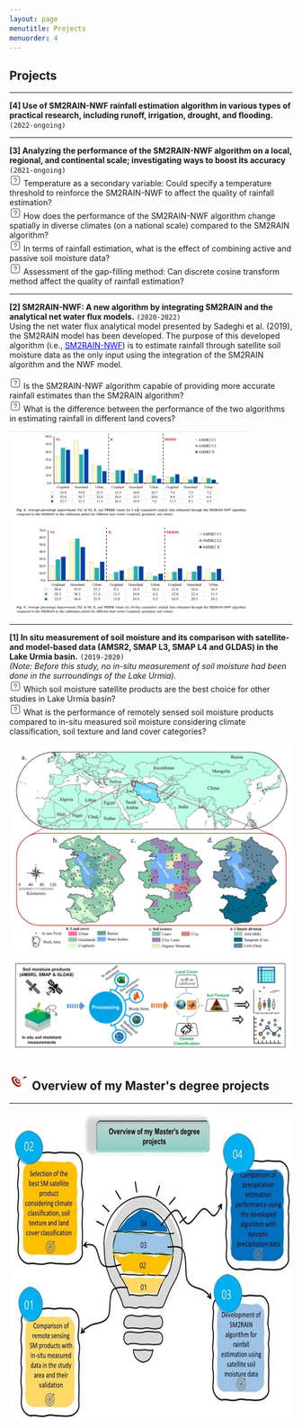 ```yaml
---
layout: page
menutitle: Projects
menuorder: 4
---
```


 ## Projects

_________________________________________________________________________________________________________________________________________________________________________

__[4] Use of SM2RAIN-NWF rainfall estimation algorithm in various types of practical research, including runoff, irrigation, drought, and flooding.__ `(2022-ongoing)`
<br/> 

_________________________________________________________________________________________________________________________________________________________________________

__[3] Analyzing the performance of the SM2RAIN-NWF algorithm on a local, regional, and continental scale; investigating ways to boost its accuracy__ `(2021-ongoing)`
<br/> <img width="21" height="21" alt="question" src="/assets//question.png"> Temperature as a secondary variable: Could specify a temperature threshold to reinforce the SM2RAIN-NWF to affect the quality of rainfall estimation? 
<br/> <img width="21" height="21" alt="question" src="/assets//question.png"> How does the performance of the SM2RAIN-NWF algorithm change spatially in diverse climates (on a national scale) compared to the SM2RAIN algorithm? 
<br/> <img width="21" height="21" alt="question" src="/assets//question.png"> In terms of rainfall estimation, what is the effect of combining active and passive soil moisture data?
<br/> <img width="21" height="21" alt="question" src="/assets//question.png"> Assessment of the gap-filling method: Can discrete cosine transform method affect the quality of rainfall estimation?

_______________________________________________________________________________________________________________________________________________________________________
__[2] SM2RAIN-NWF: A new algorithm by integrating SM2RAIN and the analytical net water flux models.__ `(2020-2022)`
<br/> Using the net water flux analytical model presented by Sadeghi et al. (2019), the SM2RAIN model has been developed. The purpose of this developed algorithm (i.e., <a href="https://www.sciencedirect.com/science/article/abs/pii/S0022169422004437" style="color: blue;">SM2RAIN-NWF</a>) is to estimate rainfall through satellite soil moisture data as the only input using the integration of the SM2RAIN algorithm and the NWF model.

 <img width="21" height="21" alt="question" src="/assets//question.png"> Is the SM2RAIN-NWF algorithm capable of providing more accurate rainfall estimates than the SM2RAIN algorithm? <br/> <img width="21" height="21" alt="question" src="/assets//question.png"> What is the difference between the performance of the two algorithms in estimating rainfall in different land covers?
 
<img width="430" alt="pr2" src="/assets//pr2.png">

-------------------------------------------------------------------------------------------------------------------------------------------------------------------------
__[1] In situ measurement of soil moisture and its comparison with satellite- and model-based data (AMSR2, SMAP L3, SMAP L4 and GLDAS) in the Lake Urmia basin.__ `(2019-2020)`
<br/> *(Note: Before this study, no in-situ measurement of soil moisture had been done in the surroundings of the Lake Urmia).* <br/> <img width="21" height="21" alt="question" src="/assets//question.png"> Which soil moisture satellite products are the best choice for other studies in Lake Urmia basin? <br/> <img width="21" height="21" alt="question" src="/assets//question.png"> What is the performance of remotely sensed soil moisture products compared to in-situ measured soil moisture considering climate classification, soil texture and land cover categories?

<img width="550" alt="project01" src="/assets//project01.jpg">  <img width="520" src="/assets//workflow11.jpg" alt="workflow11"> 

## <img width="35" height="30" alt="Target" src="/assets//Target.png"> __Overview of my Master's degree projects__
________________________________________________________________________________________________________________________________________________________

<img width="550" height="550" alt="overview" src="/assets//overview.jpg">
